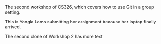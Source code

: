 The second workshop of CS326, which covers how to use Git in a group setting.

This is Yangla Lama submitting her assignment because her laptop finally arrived.

The second clone of Workshop 2 has more text
